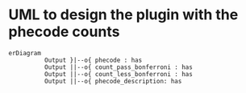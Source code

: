 # UML to design the plugin with the phecode counts
```mermaid
erDiagram
          Output }|--o{ phecode : has
          Output ||--o{ count_pass_bonferroni : has
          Output ||--o{ count_less_bonferroni : has
          Output ||--o{ phecode_description: has
```